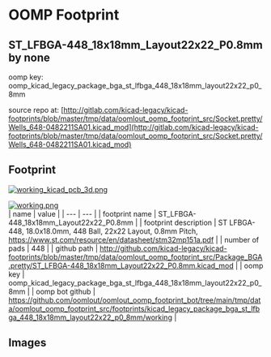 # OOMP Footprint  
## ST_LFBGA-448_18x18mm_Layout22x22_P0.8mm  by none  
  
oomp key: oomp_kicad_legacy_package_bga_st_lfbga_448_18x18mm_layout22x22_p0_8mm  
  
source repo at: [http://gitlab.com/kicad-legacy/kicad-footprints/blob/master/tmp/data/oomlout_oomp_footprint_src/Socket.pretty/Wells_648-0482211SA01.kicad_mod](http://gitlab.com/kicad-legacy/kicad-footprints/blob/master/tmp/data/oomlout_oomp_footprint_src/Socket.pretty/Wells_648-0482211SA01.kicad_mod)  
## Footprint  
  
[![working_kicad_pcb_3d.png](working_kicad_pcb_3d_600.png)](working_kicad_pcb_3d.png)  
  
[![working.png](working_600.png)](working.png)  
| name | value | 
| --- | --- | 
| footprint name | ST_LFBGA-448_18x18mm_Layout22x22_P0.8mm | 
| footprint description | ST LFBGA-448, 18.0x18.0mm, 448 Ball, 22x22 Layout, 0.8mm Pitch, https://www.st.com/resource/en/datasheet/stm32mp151a.pdf | 
| number of pads | 448 | 
| github path | http://github.com/kicad-legacy/kicad-footprints/blob/master/tmp/data/oomlout_oomp_footprint_src/Package_BGA.pretty/ST_LFBGA-448_18x18mm_Layout22x22_P0.8mm.kicad_mod | 
| oomp key | oomp_kicad_legacy_package_bga_st_lfbga_448_18x18mm_layout22x22_p0_8mm | 
| oomp bot github | https://github.com/oomlout/oomlout_oomp_footprint_bot/tree/main/tmp/data/oomlout_oomp_footprint_src/footprints/kicad_legacy_package_bga_st_lfbga_448_18x18mm_layout22x22_p0_8mm/working | 
## Images  
